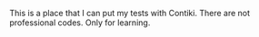 This is a place that I can put my tests with Contiki. There are not professional codes. Only for learning.